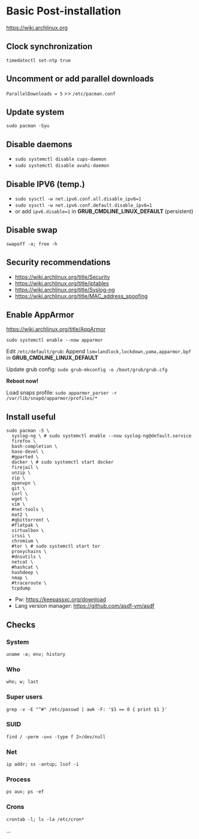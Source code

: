 # Basic Post-installation

https://wiki.archlinux.org

## Clock synchronization
`timedatectl set-ntp true`

## Uncomment or add parallel downloads
`ParallelDownloads = 5` >> `/etc/pacman.conf`

## Update system
`sudo pacman -Syu`

## Disable daemons
- `sudo systemctl disable cups-daemon`
- `sudo systemctl disable avahi-daemon`

## Disable IPV6 (temp.)
- `sudo sysctl -w net.ipv6.conf.all.disable_ipv6=1`
- `sudo sysctl -w net.ipv6.conf.default.disable_ipv6=1`
- or add `ipv6.disable=1` in **GRUB_CMDLINE_LINUX_DEFAULT** (persistent)

## Disable swap
`swapoff -a; free -h`

## Security recommendations
- https://wiki.archlinux.org/title/Security
- https://wiki.archlinux.org/title/iptables
- https://wiki.archlinux.org/title/Syslog-ng
- https://wiki.archlinux.org/title/MAC_address_spoofing

## Enable AppArmor
https://wiki.archlinux.org/title/AppArmor

`sudo systemctl enable --now apparmor`

Edit `/etc/default/grub`: Append `lsm=landlock,lockdown,yama,apparmor,bpf` in **GRUB_CMDLINE_LINUX_DEFAULT**

Update grub config: `sudo grub-mkconfig -o /boot/grub/grub.cfg`

**Reboot now!**

Load snaps profile: `sudo apparmor_parser -r /var/lib/snapd/apparmor/profiles/*`

## Install useful
```shell
sudo pacman -S \
  syslog-ng \ # sudo systemctl enable --now syslog-ng@default.service
  firefox \
  bash-completion \
  base-devel \
  #gparted \
  docker \ # sudo systemctl start docker
  firejail \
  unzip \
  zip \
  openvpn \
  git \
  curl \
  wget \
  vim \
  #net-tools \
  mat2 \
  #qbittorrent \
  #flatpak \
  virtualbox \
  irssi \
  chromium \
  #tor \ # sudo systemctl start tor
  proxychains \
  #dnsutils \
  netcat \
  #hashcat \
  hashdeep \
  nmap \
  #traceroute \
  tcpdump
```

- Pw: https://keepassxc.org/download
- Lang version manager: https://github.com/asdf-vm/asdf


## Checks

### System
`uname -a; env; history`

### Who
`who; w; last`

### Super users
`grep -v -E "^#" /etc/passwd | awk -F: '$3 == 0 { print $1 }'`

### SUID
`find / -perm -u=s -type f 2>/dev/null`

### Net
`ip addr; ss -antup; lsof -i`

### Process
`ps aux; ps -ef`

### Crons
`crontab -l; ls -la /etc/cron*`


...
